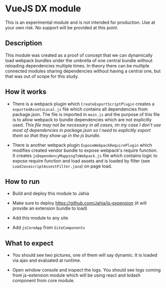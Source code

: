 # VueJS DX module

This is an experimental module and is not intended for production. Use at your own risk. No support will be provided at this point.

## Description

This module was created as a proof of concept that we can dynamically load webpack bundles under the umbrella of one central bundle without reloading dependencies multiple times. In theory there can be 
multiple connected modules sharing dependencies without having a central one, but that was out of scope for this study. 

## How it works

* There is a webpack plugin which ```CreateExportScriptPlugin``` creates a ```exportedAssetsLocal.js``` file which contains all dependencies from package.json. 
The file is imported in ```main.js``` and the purpose of this file is to allow webpack to bundle dependencies which are not explicitly used. 
_This file may not be necessary in all cases, im my case I don't use most of dependencies in package.json so I need to explicitly export them so that 
they show up in the js bundle._

* There is another webpack plugin `ExposeWebpackRequirePlugin` which modifies created vendor bundle to expose webpack's require function. It creates 
`jsDependencyMappingToWebpack.js` file which contains logic to expose require function and load assets and is loaded by filter (see `LoadJavascriptAssestFilter.java`) on page load.

## How to run

* Build and deploy this module to Jahia

* Make sure to deploy https://github.com/Jahia/js-expension (it will provide an extension bundle to load)

* Add this module to any site

* Add `jsCoreApp` from `SiteComponents`

## What to expect

* You should see two pictures, one of them will say dynamic. It is loaded via ajax and evaluated at runtime.

* Open window console and inspect the logs. You should see logs coming from js-extension module which will be using react and lodash component from core module.
 